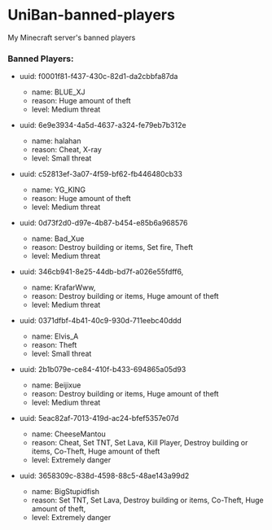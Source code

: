# UniBan-banned-players
My Minecraft server's banned players

### Banned Players:
-  uuid: f0001f81-f437-430c-82d1-da2cbbfa87da
    - name: BLUE_XJ
    - reason: Huge amount of theft
    - level: Medium threat
   
- uuid: 6e9e3934-4a5d-4637-a324-fe79eb7b312e
    - name: halahan
    - reason: Cheat, X-ray
    - level: Small threat
   
- uuid: c52813ef-3a07-4f59-bf62-fb446480cb33
    - name: YG_KING
    - reason: Huge amount of theft
    - level: Medium threat
   
- uuid: 0d73f2d0-d97e-4b87-b454-e85b6a968576
    - name: Bad_Xue
    - reason: Destroy building or items, Set fire, Theft
    - level: Medium threat
   
- uuid: 346cb941-8e25-44db-bd7f-a026e55fdff6,
    - name: KrafarWww,
    - reason: Destroy building or items, Huge amount of theft
    - level: Medium threat
   
- uuid: 0371dfbf-4b41-40c9-930d-711eebc40ddd
    - name: Elvis_A
    - reason: Theft
    - level: Small threat

- uuid: 2b1b079e-ce84-410f-b433-694865a05d93
    - name: Beijixue
    - reason: Destroy building or items, Huge amount of theft
    - level: Medium threat

- uuid: 5eac82af-7013-419d-ac24-bfef5357e07d
    - name: CheeseMantou
    - reason: Cheat, Set TNT, Set Lava, Kill Player, Destroy building or items, Co-Theft, Huge amount of theft
    - level: Extremely danger
 
- uuid: 3658309c-838d-4598-88c5-48ae143a99d2
    - name: BigStupidfish
    - reason: Set TNT, Set Lava, Destroy building or items, Co-Theft, Huge amount of theft,
    - level: Extremely danger
 
